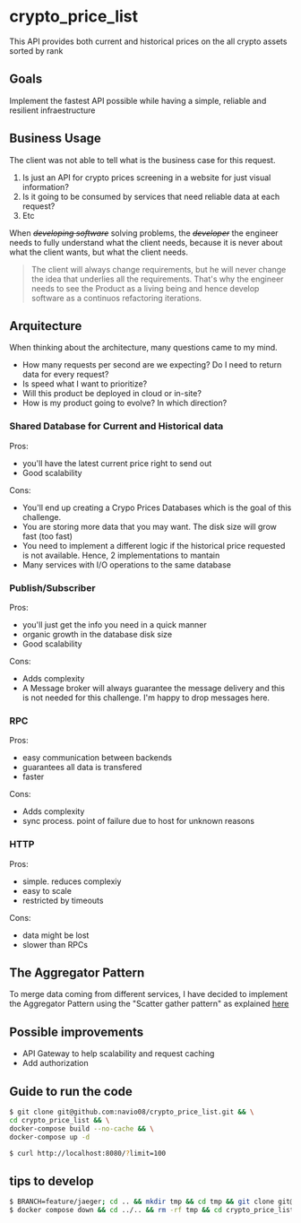 # crypto_price_list
This API provides both current and historical prices on the all crypto assets sorted by rank

## Goals
Implement the fastest API possible while having a simple, reliable and resilient infraestructure

## Business Usage
The client was not able to tell what is the business case for this request.

1. Is just an API for crypto prices screening in a website for just visual information?
2. Is it going to be consumed by services that need reliable data at each request?
3. Etc

When *~~developing software~~* solving problems, the *~~developer~~* the engineer needs to fully understand what the client needs, because it is never about what the client wants, but what the client needs.

>The client will always change requirements, but he will never change the idea that underlies all the requirements. That's why the engineer needs to see the Product as a living being and hence develop software as a continuos refactoring iterations.

## Arquitecture
When thinking about the architecture, many questions came to my mind.
- How many requests per second are we expecting? Do I need to return data for every request?
- Is speed what I want to prioritize?
- Will this product be deployed in cloud or in-site?
- How is my product going to evolve? In which direction?


### Shared Database for Current and Historical data
Pros:
- you'll have the latest current price right to send out
- Good scalability

Cons:
- You'll end up creating a Crypo Prices Databases which is the goal of this challenge.
- You are storing more data that you may want. The disk size will grow fast (too fast)
- You need to implement a different logic if the historical price requested is not available. Hence, 2 implementations to mantain
- Many services with I/O operations to the same database

### Publish/Subscriber
Pros:
- you'll just get the info you need in a quick manner
- organic growth in the database disk size
- Good scalability

Cons:
- Adds complexity
- A Message broker will always guarantee the message delivery and this is not needed for this challenge. I'm happy to drop messages here.


### RPC
Pros:
- easy communication between backends
- guarantees all data is transfered
- faster

Cons:
- Adds complexity
- sync process. point of failure due to host for unknown reasons

### HTTP
Pros:
- simple. reduces complexiy
- easy to scale
- restricted by timeouts

Cons:
- data might be lost
- slower than RPCs


## The Aggregator Pattern
To merge data coming from different services, I have decided to implement the Aggregator Pattern using the "Scatter gather pattern" as explained [here](https://medium.com/nerd-for-tech/design-patterns-for-microservices-aggregator-pattern-99c122ac6b73)

## Possible improvements
- API Gateway to help scalability and request caching
- Add authorization

## Guide to run the code
```bash
$ git clone git@github.com:navio08/crypto_price_list.git && \
cd crypto_price_list && \
docker-compose build --no-cache && \
docker-compose up -d 

$ curl http://localhost:8080/?limit=100
```

## tips to develop
```bash
$ BRANCH=feature/jaeger; cd .. && mkdir tmp && cd tmp && git clone git@github.com:navio08/crypto_price_list.git && cd crypto_price_list && git checkout $BRANCH && docker-compose build --no-cache && docker-compose up -d
$ docker compose down && cd ../.. && rm -rf tmp && cd crypto_price_list
``` 